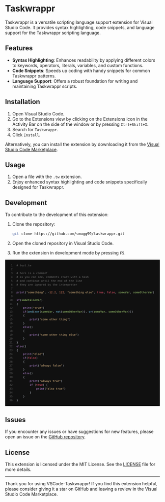 # Taskwrappr

Taskwrappr is a versatile scripting language support extension for Visual Studio Code. It provides syntax highlighting, code snippets, and language support for the Taskwrappr scripting language.

## Features

- **Syntax Highlighting**: Enhances readability by applying different colors to keywords, operators, literals, variables, and custom functions.
- **Code Snippets**: Speeds up coding with handy snippets for common Taskwrappr patterns.
- **Language Support**: Offers a robust foundation for writing and maintaining Taskwrappr scripts.

## Installation

1. Open Visual Studio Code.
2. Go to the Extensions view by clicking on the Extensions icon in the Activity Bar on the side of the window or by pressing `Ctrl+Shift+X`.
3. Search for `Taskwrappr`.
4. Click `Install`.

Alternatively, you can install the extension by downloading it from the [Visual Studio Code Marketplace](https://marketplace.visualstudio.com/vscode).

## Usage

1. Open a file with the `.tw` extension.
2. Enjoy enhanced syntax highlighting and code snippets specifically designed for Taskwrappr.

## Development

To contribute to the development of this extension:

1. Clone the repository:

    ```sh
    git clone https://github.com/smugg99/taskwrappr.git
    ```

2. Open the cloned repository in Visual Studio Code.
3. Run the extension in development mode by pressing `F5`.

<p align="center">
  <img src="static/highlighting_preview.png" alt="Syntax Highlighting Preview" width="600">
</p>

## Issues

If you encounter any issues or have suggestions for new features, please open an issue on the [GitHub repository](https://github.com/smugg99/vscode-taskwrappr/issues).

## License

This extension is licensed under the MIT License. See the [LICENSE](https://github.com/smugg99/taskwrappr/blob/main/LICENSE) file for more details.

---

Thank you for using VSCode-Taskwrappr! If you find this extension helpful, please consider giving it a star on GitHub and leaving a review in the Visual Studio Code Marketplace.
